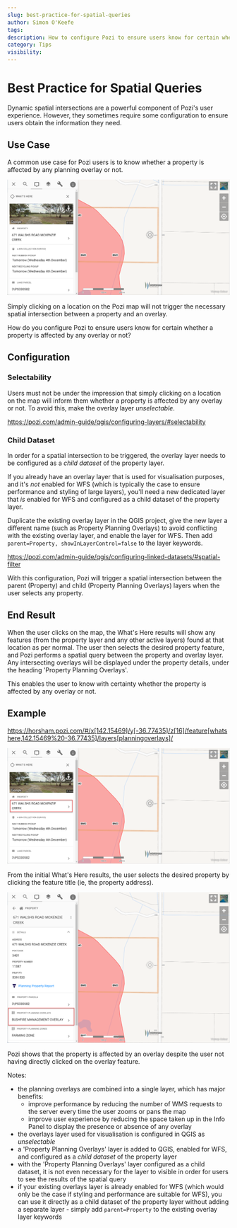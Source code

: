```yaml
---
slug: best-practice-for-spatial-queries
author: Simon O'Keefe
tags:
description: How to configure Pozi to ensure users know for certain whether a property is affected by any overlay or not
category: Tips
visibility:
---
```


# Best Practice for Spatial Queries

Dynamic spatial intersections are a powerful component of Pozi's user experience. However, they sometimes require some configuration to ensure users obtain the information they need.

## Use Case

A common use case for Pozi users is to know whether a property is affected by any planning overlay or not.

![Initial What's Here results](../static/img/pozi-best-practice-spatial-query-whats-here-results.png)

Simply clicking on a location on the Pozi map will not trigger the necessary spatial intersection between a property and an overlay.

How do you configure Pozi to ensure users know for certain whether a property is affected by any overlay or not?

## Configuration

### Selectability

Users must not be under the impression that simply clicking on a location on the map will inform them whether a property is affected by any overlay or not. To avoid this, make the overlay layer *unselectable*.

https://pozi.com/admin-guide/qgis/configuring-layers/#selectability

### Child Dataset

In order for a spatial intersection to be triggered, the overlay layer needs to be configured as a *child dataset* of the property layer.

If you already have an overlay layer that is used for visualisation purposes, and it's *not* enabled for WFS (which is typically the case to ensure performance and styling of large layers), you'll need a new dedicated layer that *is* enabled for WFS and configured as a child dataset of the property layer.

Duplicate the existing overlay layer in the QGIS project, give the new layer a different name (such as Property Planning Overlays) to avoid conflicting with the existing overlay layer, and enable the layer for WFS. Then add `parent=Property, showInLayerControl=false` to the layer keywords.

https://pozi.com/admin-guide/qgis/configuring-linked-datasets/#spatial-filter

With this configuration, Pozi will trigger a spatial intersection between the parent (Property) and child (Property Planning Overlays) layers when the user selects any property.

## End Result

When the user clicks on the map, the What's Here results will show any features (from the property layer and any other active layers) found at that location as per normal. The user then selects the desired property feature, and Pozi performs a spatial query between the property and overlay layer. Any intersecting overlays will be displayed under the property details, under the heading 'Property Planning Overlays'.

This enables the user to know with certainty whether the property is affected by any overlay or not.

## Example

https://horsham.pozi.com/#/x[142.15469]/y[-36.77435]/z[16]/feature[whatshere,142.15469%20-36.77435]/layers[planningoverlays]/

![Initial What's Here results](../static/img/pozi-best-practice-spatial-query-whats-here.png)

From the initial What's Here results, the user selects the desired property by clicking the feature title (ie, the property address).

![Property selection](../static/img/pozi-best-practice-spatial-query-property-selection.png)

Pozi shows that the property is affected by an overlay despite the user not having directly clicked on the overlay feature.

Notes:

- the planning overlays are combined into a single layer, which has major benefits:
  - improve performance by reducing the number of WMS requests to the server every time the user zooms or pans the map
  - improve user experience by reducing the space taken up in the Info Panel to display the presence or absence of any overlay
- the overlays layer used for visualisation is configured in QGIS as *unselectable*
- a 'Property Planning Overlays' layer is added to QGIS, enabled for WFS, and configured as a *child dataset* of the property layer
- with the 'Property Planning Overlays' layer configured as a child dataset, it is not even necessary for the layer to visible in order for users to see the results of the spatial query
- if your existing overlays layer is already enabled for WFS (which would only be the case if styling and performance are suitable for WFS), you can use it directly as a child dataset of the property layer without adding a separate layer - simply add `parent=Property` to the existing overlay layer keywords
